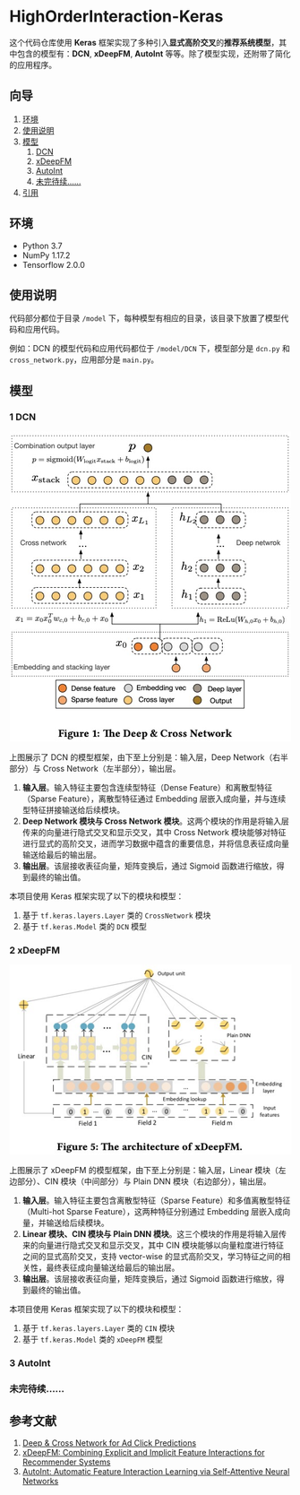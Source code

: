 # HighOrderInteraction-Keras

这个代码仓库使用 **Keras** 框架实现了多种引入**显式高阶交叉**的**推荐系统模型**，其中包含的模型有：**DCN**, **xDeepFM**, **AutoInt** 等等。除了模型实现，还附带了简化的应用程序。

## 向导

1. [环境](#环境)
2. [使用说明](#使用说明)
3. [模型](#模型)
    1. [DCN](#1-dcn)
    2. [xDeepFM](#2-xdeepfm)
    3. [AutoInt](#3-autoint)
    999. [未完待续……](#未完待续)
4. [引用](#引用)

## 环境

- Python 3.7
- NumPy 1.17.2
- Tensorflow 2.0.0

## 使用说明

代码部分都位于目录 `/model` 下，每种模型有相应的目录，该目录下放置了模型代码和应用代码。

例如：DCN 的模型代码和应用代码都位于 `/model/DCN` 下，模型部分是 `dcn.py` 和 `cross_network.py`，应用部分是 `main.py`。

## 模型

### 1 DCN

<p align="center">
	<img src="image/dcn.png">
</p>

上图展示了 DCN 的模型框架，由下至上分别是：输入层，Deep Network（右半部分）与 Cross Network（左半部分），输出层。

1. **输入层**。输入特征主要包含连续型特征（Dense Feature）和离散型特征（Sparse Feature），离散型特征通过 Embedding 层嵌入成向量，并与连续型特征拼接输送给后续模块。
2. **Deep Network 模块与 Cross Network 模块**。这两个模块的作用是将输入层传来的向量进行隐式交叉和显示交叉，其中 Cross Network 模块能够对特征进行显式的高阶交叉，进而学习数据中蕴含的重要信息，并将信息表征成向量输送给最后的输出层。
3. **输出层**。该层接收表征向量，矩阵变换后，通过 Sigmoid 函数进行缩放，得到最终的输出值。

本项目使用 Keras 框架实现了以下的模块和模型：

1. 基于 `tf.keras.layers.Layer` 类的 `CrossNetwork` 模块
2. 基于 `tf.keras.Model` 类的 `DCN` 模型

### 2 xDeepFM

<p align="center">
	<img src="image/xdeepfm.png">
</p>

上图展示了 xDeepFM 的模型框架，由下至上分别是：输入层，Linear 模块（左边部分）、CIN 模块（中间部分）与 Plain DNN 模块（右边部分），输出层。

1. **输入层**。输入特征主要包含离散型特征（Sparse Feature）和多值离散型特征（Multi-hot Sparse Feature），这两种特征分别通过 Embedding 层嵌入成向量，并输送给后续模块。
2. **Linear 模块、CIN 模块与 Plain DNN 模块**。这三个模块的作用是将输入层传来的向量进行隐式交叉和显示交叉，其中 CIN 模块能够以向量粒度进行特征之间的显式高阶交叉，支持 vector-wise 的显式高阶交叉，学习特征之间的相关性，最终表征成向量输送给最后的输出层。
3. **输出层**。该层接收表征向量，矩阵变换后，通过 Sigmoid 函数进行缩放，得到最终的输出值。

本项目使用 Keras 框架实现了以下的模块和模型：

1. 基于 `tf.keras.layers.Layer` 类的 `CIN` 模块
2. 基于 `tf.keras.Model` 类的 `xDeepFM` 模型

### 3 AutoInt

### 未完待续……

## 参考文献

1. [Deep & Cross Network for Ad Click Predictions](https://arxiv.org/pdf/1708.05123.pdf)
2. [xDeepFM: Combining Explicit and Implicit Feature Interactions for Recommender Systems](https://arxiv.org/pdf/1803.05170.pdf)
3. [AutoInt: Automatic Feature Interaction Learning via Self-Attentive Neural Networks](https://arxiv.org/pdf/1810.11921.pdf)